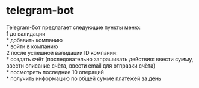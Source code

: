 # telegram-bot
  Telegram-бот предлагает следующие пункты меню:\
   1 до валидации \
       * добавить компанию\
       * войти в компанию\
   2 после успешной валидации ID компании:\
       * создать счёт (последовательно запрашивать действия: ввести сумму, ввести описание счёта, ввести email для отправки счёта)\
       * посмотреть последние 10 операций\
       * получить информацию по общей сумме платежей за день
